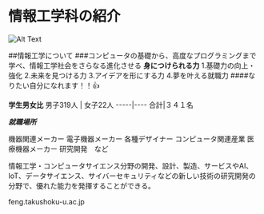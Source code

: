 # 情報工学科の紹介
![Alt Text](https://www.takushoku-u.ac.jp/summary/images/211_symbol_mark_img_1.gif)

##情報工学について
###コンピュータの基礎から、高度なプログラミングまで学べ、情報工学社会をさらなる進化させる
**身につけられる力**
1.基礎力の向上・強化
2.未来を見つける力
3.アイデアを形にする力
4.夢を叶える就職力
####なりたい自分になれます！！:+1:

**学生男女比**
男子319人 |	女子22人
-----|----
合計|３４１名

***就職場所***

機器関連メーカー
電子機器メーカー
各種デザイナー
コンピュータ関連産業
医療機器メーカー
研究開発　など

情報工学・コンピュータサイエンス分野の開発、設計、製造、サービスやAI、IoT、データサイエンス、サイバーセキュリティなどの新しい技術の研究開発の分野で、優れた能力を発揮することができる。


feng.takushoku-u.ac.jp
